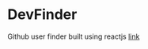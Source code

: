 # DevFinder
Github user finder built using reactjs [link](https://ashish0kumar.github.io/DevFinder/)

